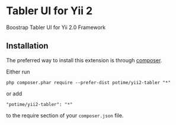 Tabler UI for Yii 2
===================
Boostrap Tabler UI for Yii 2.0 Framework

Installation
------------

The preferred way to install this extension is through [composer](http://getcomposer.org/download/).

Either run

```
php composer.phar require --prefer-dist potime/yii2-tabler "*"
```

or add

```
"potime/yii2-tabler": "*"
```

to the require section of your `composer.json` file.
